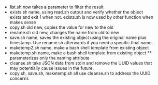* list.sh now takes a parameter to filter the result
* exists.sh name, using read.sh output and verify whether the object exists
	and exit 1 when not.
	exists.sh is now used by other function when makes sense
* copy.sh old new, copies the value for new to the old
* rename.sh old new, changes the name from old to new
* save.sh name, saves the existing object using the original name plus timestamp.
	Use rename.sh afterwards if you need a specific final name. 
* maketemp2.sh name, make a bash shell template from existing object
* maketemp.sh name, make a bash shell template from existing object
** parameterizes only the naming attribute
* cleanse.sh take JSON data from stdin and remove the UUID values
	that may potentially cause issues in the future.
* copy.sh, save.sh, maketemp.sh all use cleanse.sh to address the UUID concerns
